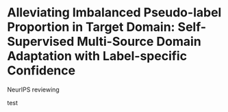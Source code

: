 # Alleviating Imbalanced Pseudo-label Proportion in Target Domain: Self-Supervised Multi-Source Domain Adaptation with Label-specific Confidence

NeurIPS reviewing

test
